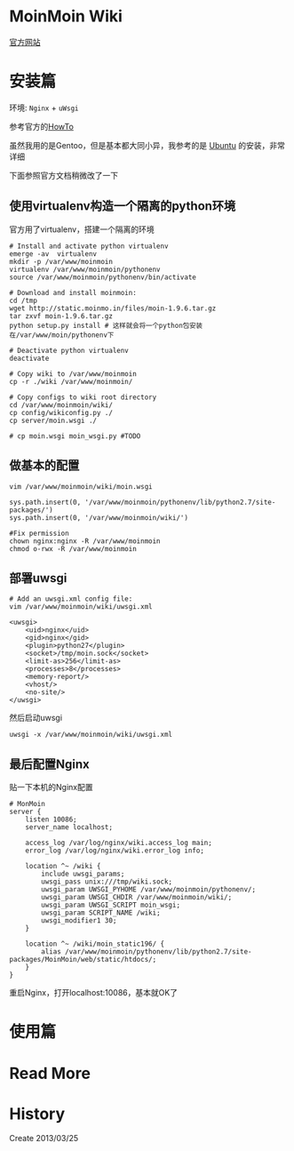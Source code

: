 # MoinMoin Wiki #

[官方网站](http://www.moinmo.in/)

# 安装篇 #

环境: `Nginx` + `uWsgi`

参考官方的[HowTo](http://www.moinmo.in/HowTo)

虽然我用的是Gentoo，但是基本都大同小异，我参考的是 [Ubuntu](http://www.moinmo.in/HowTo/UbuntuQuick) 的安装，非常详细

下面参照官方文档稍微改了一下

## 使用virtualenv构造一个隔离的python环境 ##
官方用了virtualenv，搭建一个隔离的环境

    # Install and activate python virtualenv
    emerge -av  virtualenv
    mkdir -p /var/www/moinmoin
    virtualenv /var/www/moinmoin/pythonenv
    source /var/www/moinmoin/pythonenv/bin/activate

    # Download and install moinmoin:
    cd /tmp
    wget http://static.moinmo.in/files/moin-1.9.6.tar.gz
    tar zxvf moin-1.9.6.tar.gz
    python setup.py install	# 这样就会将一个python包安装在/var/www/moin/pythonenv下

    # Deactivate python virtualenv
    deactivate

    # Copy wiki to /var/www/moinmoin
    cp -r ./wiki /var/www/moinmoin/

    # Copy configs to wiki root directory
    cd /var/www/moinmoin/wiki/
    cp config/wikiconfig.py ./
    cp server/moin.wsgi ./

    # cp moin.wsgi moin_wsgi.py	#TODO


## 做基本的配置 ##

    vim /var/www/moinmoin/wiki/moin.wsgi

    sys.path.insert(0, '/var/www/moinmoin/pythonenv/lib/python2.7/site-packages/')
    sys.path.insert(0, '/var/www/moinmoin/wiki/')

    #Fix permission
    chown nginx:nginx -R /var/www/moinmoin
    chmod o-rwx -R /var/www/moinmoin


## 部署uwsgi ##

    # Add an uwsgi.xml config file:
    vim /var/www/moinmoin/wiki/uwsgi.xml

    <uwsgi>
        <uid>nginx</uid>
        <gid>nginx</gid>
        <plugin>python27</plugin>
        <socket>/tmp/moin.sock</socket>
        <limit-as>256</limit-as>
        <processes>8</processes>
        <memory-report/>
        <vhost/>
        <no-site/>
    </uwsgi>

然后启动uwsgi

    uwsgi -x /var/www/moinmoin/wiki/uwsgi.xml


## 最后配置Nginx ##
贴一下本机的Nginx配置

    # MonMoin
    server {
        listen 10086;
        server_name localhost;

        access_log /var/log/nginx/wiki.access_log main;
        error_log /var/log/nginx/wiki.error_log info;

        location ^~ /wiki {
            include uwsgi_params;
            uwsgi_pass unix:///tmp/wiki.sock;
            uwsgi_param UWSGI_PYHOME /var/www/moinmoin/pythonenv/;
            uwsgi_param UWSGI_CHDIR /var/www/moinmoin/wiki/;
            uwsgi_param UWSGI_SCRIPT moin_wsgi;
            uwsgi_param SCRIPT_NAME /wiki;
            uwsgi_modifier1 30;
        }

        location ^~ /wiki/moin_static196/ {
            alias /var/www/moinmoin/pythonenv/lib/python2.7/site-packages/MoinMoin/web/static/htdocs/;
        }
    }

重启Nginx，打开localhost:10086，基本就OK了

# 使用篇 #

# Read More #

# History #
Create 2013/03/25
